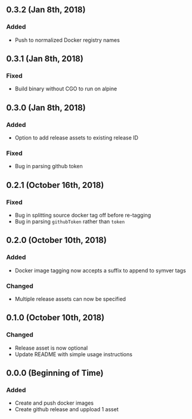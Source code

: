 ## 0.3.2 (Jan 8th, 2018)
### Added
- Push to normalized Docker registry names

## 0.3.1 (Jan 8th, 2018)
### Fixed
- Build binary without CGO to run on alpine

## 0.3.0 (Jan 8th, 2018)
### Added
- Option to add release assets to existing release ID

### Fixed
- Bug in parsing github token


## 0.2.1 (October 16th, 2018)
### Fixed
- Bug in splitting source docker tag off before re-tagging
- Bug in parsing `githubToken` rather than `token`

## 0.2.0 (October 10th, 2018)
### Added
- Docker image tagging now accepts a suffix to append to symver tags

### Changed
- Multiple release assets can now be specified

## 0.1.0 (October 10th, 2018)
### Changed
- Release asset is now optional
- Update README with simple usage instructions

## 0.0.0 (Beginning of Time)
### Added
- Create and push docker images
- Create github release and uppload 1 asset
